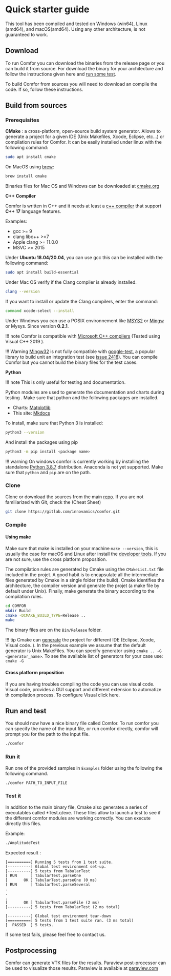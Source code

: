 # Quick starter guide

This tool has been compiled and tested on Windows (win64), Linux (amd64), and macOS(amd64). Using any other architecture, is not guaranteed to work.

## Download

To run Comfor you can download the binaries from the release page or you can build it from source. For download the binary for your architecture and follow the instructions given here and [run some test](#run_it).

To build Comfor from sources you will need to download an compile the code. If so, follow these instructions.

## Build from sources

### Prerequisites

**CMake** : a cross-platform, open-source build system generator. Allows to generate a project for a given IDE (Unix Makefiles, Xcode, Eclipse, etc...) or compilation rules for Comfor. It can be easily installed under linux with the following command:

```bash
sudo apt install cmake
```

On MacOS using [brew](https://brew.sh/):

```bash
brew install cmake
```

Binaries files for Mac OS and Windows can be downloaded at [cmake.org](https://cmake.org)

**C++ Compiler**

Comfor is written in C++ and it needs at least a [c++ compiler](https://en.cppreference.com/w/cpp/compiler_support/17) that support **C++ 17** language features.

Examples:

- gcc >= 9
- clang libc++ >=7
- Apple clang >= 11.0.0
- MSVC >= 2015

Under **Ubuntu 18.04/20.04**, you can use gcc this can be installed with the following command:

```bash
sudo apt install build-essential
```

Under Mac OS verify if the Clang compiler is already installed.

```bash
clang --version
```

If you want to install or update the Clang compilers, enter the command:

```bash
command xcode-select --install
```

Under Windows you can use a POSIX environnement like [MSYS2](https://www.msys2.org) or [Mingw](http://www.mingw-w64.org/doku.php) or Mysys. Since version **0.2.1**.

!!! note
    Comfor is compatible with [Microsoft C++ compilers](https://visualstudio.microsoft.com/downloads/) (Tested using Visual C++ 2019 ).
    
!!! Warning
    [Mingw32](https://www.msys2.org) is not fully compatible with [google-test](https://github.com/google/googletest), a popular library to build unit an integration test (see [issue 2418](https://github.com/google/googletest/issues/2418)). You can compile Comfor but you cannot build the binary files for the test cases.

**Python**

!!! note
    This is only useful for testing and documentation.
    
Python modules are used to generate the documentation and charts during testing . Make sure that python and the following packages are installed.

- Charts: [Matplotlib](https://pypi.org/project/matplotlib/)
- This site: [Mkdocs](https://pypi.org/project/mkdocs/)

To install, make sure that Python 3 is installed:

```bash
python3 --version
```

And install the packages using pip

```bash
python3 -m pip install <package name>
```

!!! warning
    On windows comfor is currently working by installing the standalone [Python 3.8.7](https://www.python.org/downloads/release/python-387/) distribution. Anaconda is not yet supported. Make sure that `python` and `pip` are on the path.
    
### Clone

Clone or download the sources from the main [repo](https://gitlab.com/innovamics/comfor). If you are not familiarized with Git, check the (Cheat Sheet)

```bash
git clone https://gitlab.com/innovamics/comfor.git
```

### Compile

#### Using make

Make sure that make is installed on your machine `make --version`, this is usually the case for macOS and Linux after install the [developer tools](#prerequisites). If you are not sure, use the cross platform proposition.

The compilation rules are generated by Cmake using the `CMakeList.txt` file included in the projet. A good habit is to encapsulate all the intermediate files generated by Cmake in a single folder (the build). Cmake identifies the architecture, the compiler version and generate the projet (a make file by default under Unix). Finally, make generate the binary according to the compilation rules.

```bash
cd COMFOR
mkdir Build
cmake -DCMAKE_BUILD_TYPE=Release ..
make
```

The binary files are on the `Bin/Release` folder.

!!! tip
    Cmake can [generate](https://cmake.org/cmake/help/latest/manual/cmake-generators.7.html) the project for different IDE (Eclipse, Xcode, Visual code..). In the previous example we assume that the default generator is Unix MakeFiles. You can specify generator using `cmake .. -G <generator_name>`. To see the available list of generators for your case use: `cmake -G`
    
#### Cross platform proposition

If you are having troubles compiling the code you can use visual code. Visual code, provides a GUI support and different extension to automatize th compilation process. To configure Visual click here.

## Run and test

You should now have a nice binary file called Comfor. To run comfor you can specify the name of the input file, or run comfor directly, comfor will prompt you for the path to the input file.

```bash
./comfor
```

### Run it

Run one of the provided samples in `Examples` folder using the following the following command.

```bash
./comfor PATH_TO_INPUT_FILE
```

### Test it

In addition to the main binary file, Cmake also generates a series of executables called \*Test.o/exe. These files allow to launch a test to see if the different comfor modules are working correctly. You can execute directly this files.

Example:

```bash
./AmplitudeTest
```

Expected result :

```
[==========] Running 5 tests from 1 test suite.
[----------] Global test environment set-up.
[----------] 5 tests from TabularTest
[ RUN      ] TabularTest.parseOne
[       OK ] TabularTest.parseOne (0 ms)
[ RUN      ] TabularTest.parseSeveral
.
.
.
[       OK ] TabularTest.parseFile (2 ms)
[----------] 5 tests from TabularTest (2 ms total)

[----------] Global test environment tear-down
[==========] 5 tests from 1 test suite ran. (3 ms total)
[  PASSED  ] 5 tests.
```

If some test fails, please feel free to contact us.

## Postprocessing

Comfor can generate VTK files for the results. Paraview post-processor can be used to visualize those results. Paraview is available at [paraview.com](https://www.paraview.org/download)


